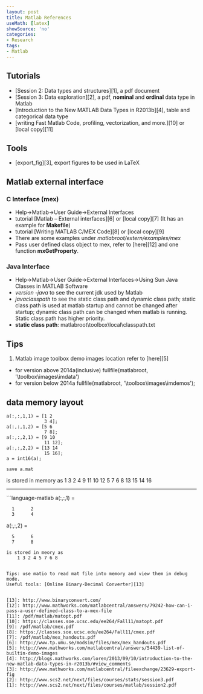 ```yaml
---
layout: post
title: Matlab References
useMath: [latex]
showSource: 'no'
categories:
- Research
tags:
- Matlab
---
```



## Tutorials
 - [Session 2: Data types and structures][1], a pdf document
 - [Session 3: Data exploration][2], a pdf, **nominal** and **ordinal** data type in Matlab
 - [Introduction to the New MATLAB Data Types in R2013b][4], table and categorical data type
 - [writing Fast Matlab Code, profiling, vectorization, and more.][10] or [local copy][11]

## Tools
 - [export_fig][3], export figures to be used in LaTeX

## Matlab external interface
### C Interface (mex)
 - Help->Matlab->User Guide->External Interfaces
 - tutorial [Matlab – External interfaces][6] or [local copy][7] (It has an example for **Makefile**)
 - tutorial [Writing MATLAB C/MEX Code][8] or [local copy][9]
 - There are some examples under *matlabroot/extern/examples/mex*
 - Pass user defined class object to mex, refer to [here][12] and one function **mxGetProperty**.

### Java Interface
 - Help->Matlab->User Guide->External Interfaces->Using Sun Java Classes in MATLAB Software
 - *version -java* to see the current jdk used by Matlab
 - *javaclasspath* to see the static class path and dynamic class path; static class path is used at matlab startup and cannot be changed after startup; dynamic class path can be changed when matlab is running. Static class path has higher priority.
 - **static class path**: matlabroot\toolbox\local\classpath.txt


## Tips

1. Matlab image toolbox demo images location refer to [here][5]
  - for version above 2014a(inclusive) fullfile(matlabroot, '\toolbox\images\imdata')
  - for version below 2014a fullfile(matlabroot, '\toolbox\images\imdemos');


## data memory layout
```language-matlab
a(:,:,1,1) = [1 2
              3 4];
a(:,:,1,2) = [5 6
              7 8];
a(:,:,2,1) = [9 10
              11 12];
a(:,:,2,2) = [13 14
              15 16];
a = int16(a);          
          
save a.mat
```
is stored in memory as
    1 3 2 4 9 11 10 12 5 7 6 8 13 15 14 16
<hr />
```language-matlab
a(:,:,1) =

      1      2
      3      4


a(:,:,2) =

      5      6
      7      8
```      
is stored in meory as
    1 3 2 4 5 7 6 8


Tips: use matio to read mat file into memory and view them in debug mode.
Useful tools: [Online Binary-Decimal Converter][13]


[13]: http://www.binaryconvert.com/
[12]: http://www.mathworks.com/matlabcentral/answers/79242-how-can-i-pass-a-user-defined-class-to-a-mex-file
[11]: /pdf/matlab/matopt.pdf
[10]: https://classes.soe.ucsc.edu/ee264/Fall11/matopt.pdf
[9]: /pdf/matlab/cmex.pdf
[8]: https://classes.soe.ucsc.edu/ee264/Fall11/cmex.pdf
[7]: /pdf/matlab/mex_handouts.pdf
[6]: http://www.tp.umu.se/modsim/files/mex/mex_handouts.pdf
[5]: http://www.mathworks.com/matlabcentral/answers/54439-list-of-builtin-demo-images
[4]: http://blogs.mathworks.com/loren/2013/09/10/introduction-to-the-new-matlab-data-types-in-r2013b/#view_comments
[3]: http://www.mathworks.com/matlabcentral/fileexchange/23629-export-fig
[2]: http://www.scs2.net/next/files/courses/stats/session3.pdf
[1]: http://www.scs2.net/next/files/courses/matlab/session2.pdf